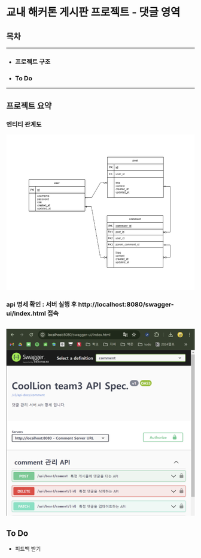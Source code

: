 # 교내 해커톤 게시판 프로젝트 - 댓글 영역

## 목차

---
- ### 프로젝트 구조
- ### To Do

---
## 프로젝트 요약
### 엔티티 관계도
![img.png](boardImages/coolLion_comments_erm.png)
### api 명세 확인 : 서버 실행 후 http://localhost:8080/swagger-ui/index.html 접속
![img.png](boardImages/swagger_info.png)
---
## To Do
- 피드백 받기